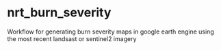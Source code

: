# nrt_burn_severity
Workflow for generating burn severity maps in google earth engine using the most recent landsast or sentinel2 imagery
